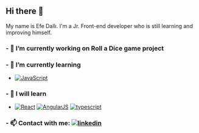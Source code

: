 ## Hi there 👋

My name is Efe Dallı. I'm a Jr. Front-end developer who is still learning and improving himself.

### - 🔭 I’m currently working on Roll a Dice game project
### - 🌱 I’m currently learning
- [![JavaScript](http://3con14.biz/code/_data/js/intro/js-logo.png)](https://developer.mozilla.org/en-US/docs/Web/JavaScript)
### - 🌱 I will learn 
- [![React](https://raw.githubusercontent.com/jalbertsr/logo-badge-images/master/img/react_logo.png)](https://facebook.github.io/react/) [![AngularJS](https://redpanthers.co/wp-content/uploads/2017/12/angularjs.png)](https://angularjs.org/) [![typescript](https://raw.githubusercontent.com/remojansen/logo.ts/master/ts.jpg)](https://www.typescriptlang.org/)


### - 📫 Contact with me: [![linkedin](https://img.shields.io/badge/Linkedin-000000?style=for-the-badge&logo=Linkedin&logoColor=white)](https://www.linkedin.com/in/efe-dalli-917767139/)
